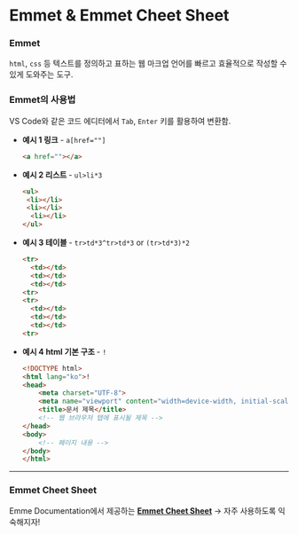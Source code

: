 # Emmet & Emmet Cheet Sheet

### Emmet
`html`, `css` 등 텍스트를 정의하고 표하는 웹 마크업 언어를 빠르고 효율적으로 작성할 수 있게 도와주는 도구.

### Emmet의 사용법
VS Code와 같은 코드 에디터에서 `Tab`, `Enter` 키를 활용하여 변환함.

- <b> 예시 1 링크</b> - `a[href=""]`   
    ```html
    <a href=""></a>
    ```
- <b> 예시 2 리스트 </b> - `ul>li*3`
    ```html
    <ul>
     <li></li>
     <li></li>
      <li></li>
    </ul>
    ```

- <b> 예시 3 테이블 </b> - `tr>td*3^tr>td*3` or `(tr>td*3)*2`
    ```html
    <tr>
      <td></td>
      <td></td>
      <td></td>
    <tr>
    <tr>
      <td></td>
      <td></td>
      <td></td>
    <tr>
    ```

- <b> 예시 4 html 기본 구조 </b> - `!`
    ```html
    <!DOCTYPE html>
    <html lang="ko">!
    <head>
        <meta charset="UTF-8">
        <meta name="viewport" content="width=device-width, initial-scale=1.0">
        <title>문서 제목</title>
        <!-- 웹 브라우저 탭에 표시될 제목 -->
    </head>
    <body>
        <!-- 페이지 내용 -->
    </body>
    </html>
    ```

  
-------------------

### Emmet Cheet Sheet
Emme Documentation에서 제공하는 <b><a href="https://docs.emmet.io/cheat-sheet/">Emmet Cheet Sheet</a></b>
   -> 자주 사용하도록 익숙해지자!
